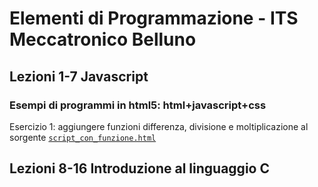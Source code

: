 # Elementi di Programmazione - ITS Meccatronico Belluno

## Lezioni 1-7 Javascript
### Esempi di programmi in html5: html+javascript+css

Esercizio 1: aggiungere funzioni differenza, divisione e moltiplicazione al sorgente [`script_con_funzione.html`](https://github.com/mdm13/its-coding/blob/main/lezione01/script_con_funzione.html)


## Lezioni 8-16 Introduzione al linguaggio C 
